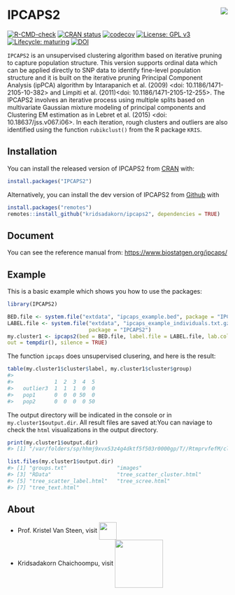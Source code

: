 
<!-- README.md is generated from README.Rmd. Please edit that file -->

# IPCAPS2 <img src="man/figures/ipcaps2_logo.png" align="right" />

<!-- badges: start -->

[![R-CMD-check](https://github.com/kridsadakorn/ipcaps/workflows/R-CMD-check/badge.svg)](https://github.com/kridsadakorn/ipcaps/actions)
[![CRAN
status](https://www.r-pkg.org/badges/version/IPCAPS2)](https://CRAN.R-project.org/package=IPCAPS2)
[![codecov](https://codecov.io/gh/kridsadakorn/ipcaps/branch/master/graph/badge.svg?token=GGF640V5QY)](https://codecov.io/gh/kridsadakorn/ipcaps)
[![License: GPL
v3](https://img.shields.io/badge/License-GPLv3-blue.svg)](https://www.gnu.org/licenses/gpl-3.0)
[![Lifecycle:
maturing](https://img.shields.io/badge/lifecycle-maturing-blue.svg)](https://www.tidyverse.org/lifecycle/#maturing)
[![DOI](https://zenodo.org/badge/333291312.svg)](https://zenodo.org/badge/latestdoi/333291312)
<!-- badges: end -->

`IPCAPS2` is an unsupervised clustering algorithm based on iterative
pruning to capture population structure. This version supports ordinal
data which can be applied directly to SNP data to identify fine-level
population structure and it is built on the iterative pruning Principal
Component Analysis (ipPCA) algorithm by Intarapanich et al. (2009)
\<doi: 10.1186/1471-2105-10-382\> and Limpiti et al. (2011)\<doi:
10.1186/1471-2105-12-255\>. The IPCAPS2 involves an iterative process
using multiple splits based on multivariate Gaussian mixture modeling of
principal components and Clustering EM estimation as in Lebret et
al. (2015) \<doi: 10.18637/jss.v067.i06\>. In each iteration, rough
clusters and outliers are also identified using the function
`rubikclust()` from the R package `KRIS`.

## Installation

You can install the released version of IPCAPS2 from
[CRAN](https://CRAN.R-project.org) with:

``` r
install.packages("IPCAPS2")
```

Alternatively, you can install the dev version of IPCAPS2 from
[Github](https://github.com/kridsadakorn/ipcaps2) with

``` r
install.packages("remotes")
remotes::install_github("kridsadakorn/ipcaps2", dependencies = TRUE)
```

## Document

You can see the reference manual from:
<https://www.biostatgen.org/ipcaps/>

## Example

This is a basic example which shows you how to use the packages:

``` r
library(IPCAPS2)

BED.file <- system.file("extdata", "ipcaps_example.bed", package = "IPCAPS2")
LABEL.file <- system.file("extdata", "ipcaps_example_individuals.txt.gz",
                          package = "IPCAPS2")
my.cluster1 <- ipcaps2(bed = BED.file, label.file = LABEL.file, lab.col = 2,
out = tempdir(), silence = TRUE)
```

The function `ipcaps` does unsupervised clusering, and here is the
result:

``` r
table(my.cluster1$cluster$label, my.cluster1$cluster$group)
#>           
#>             1  2  3  4  5
#>   outlier3  1  1  1  0  0
#>   pop1      0  0  0 50  0
#>   pop2      0  0  0  0 50
```

The output directory will be indicated in the console or in
`my.cluster1$output.dir`. All result files are saved at:You can naviage
to check the `html` visualizations in the output directory.

``` r
print(my.cluster1$output.dir)
#> [1] "/var/folders/sp/hhmj9xvx53z4g4dktf5f503r0000gp/T//RtmprvfefM/cluster_output"

list.files(my.cluster1$output.dir)
#> [1] "groups.txt"                "images"                   
#> [3] "RData"                     "tree_scatter_cluster.html"
#> [5] "tree_scatter_label.html"   "tree_scree.html"          
#> [7] "tree_text.html"
```

## About

  - Prof. Kristel Van Steen, visit
    <a href="http://bio3.giga.ulg.ac.be/" border=0 style="border:0; text-decoration:none; outline:none"><img width="40px" src="man/figures/bio3_logo.png" align="center" /></a><br />
  - Kridsadakorn Chaichoompu, visit
    <a href="https://www.biostatgen.org/" border=0 style="border:0; text-decoration:none; outline:none"><img width="110px" src="man/figures/biostatgen_logo.png" align="center" /></a><br />
